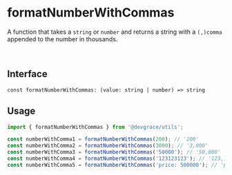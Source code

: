 # formatNumberWithCommas

A function that takes a `string` or `number` and returns a string with a `(,)comma` appended to the number in thousands.

<br />

## Interface
```tsx
const formatNumberWithCommas: (value: string | number) => string
```

## Usage
```ts
import { formatNumberWithCommas } from '@devgrace/utils';

const numberWithComma1 = formatNumberWithCommas(200); // '200'
const numberWithComma2 = formatNumberWithCommas(3000); // '3,000'
const numberWithComma3 = formatNumberWithCommas('50000'); // '50,000'
const numberWithComma4 = formatNumberWithCommas('123123123'); // '123,123,123'
const numberWithComma5 = formatNumberWithCommas('price: 500000'); // 'price: 500,000'
```